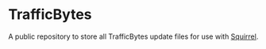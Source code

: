 # TrafficBytes

A public repository to store all TrafficBytes update files for use with [Squirrel](https://github.com/Squirrel/Squirrel.Windows).
